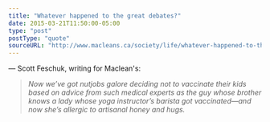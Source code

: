 ```yaml
---
title: "Whatever happened to the great debates?"
date: 2015-03-21T11:50:00-05:00
type: "post"
postType: "quote"
sourceURL: "http://www.macleans.ca/society/life/whatever-happened-to-the-great-debates/"
---
```

— Scott Feschuk, writing for Maclean's:

>*Now we’ve got nutjobs galore deciding not to vaccinate their kids based on advice from such medical experts as the guy whose brother knows a lady whose yoga instructor’s barista got vaccinated—and now she’s allergic to artisanal honey and hugs.*

